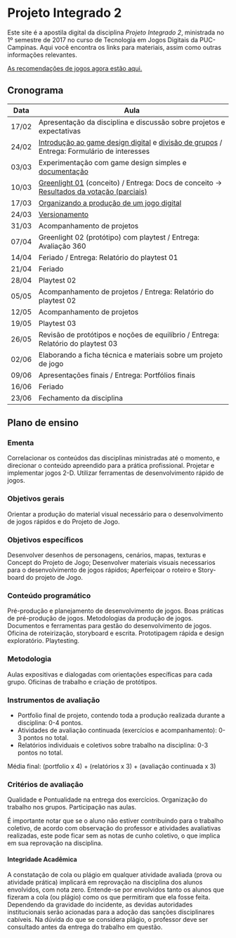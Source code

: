 # Projeto Integrado 2

Este site é a apostila digital da disciplina *Projeto Integrado 2*, ministrada no 1º semestre de 2017 no curso de Tecnologia em Jogos Digitais da PUC-Campinas. Aqui você encontra os links para materiais, assim como outras informações relevantes.

[As recomendações de jogos agora estão aqui.](https://puccjogos.github.io/recomendacoes-enric/)

## Cronograma

| Data  | Aula                                                                                      |
|-------|-------------------------------------------------------------------------------------------|
| 17/02 | Apresentação da disciplina e discussão sobre projetos e expectativas                      |
| 24/02 | [Introdução ao game design digital](aulas/gd-digital.md) e [divisão de grupos](aulas/grupos.md) / Entrega: Formulário de interesses |
| 03/03 | Experimentação com game design simples e [documentação](aulas/documentacao.md) |
| 10/03 | [Greenlight 01](aulas/greenlight01.md) (conceito) / Entrega: Docs de conceito -> [Resultados da votação (parciais)](../materiais/votacao-gl01-v01.pdf) |
| 17/03 | [Organizando a produção de um jogo digital](aulas/organizando-projeto.md) |
| 24/03 | [Versionamento](aulas/versionamento.md) |
| 31/03 | Acompanhamento de projetos |
| 07/04 | Greenlight 02 (protótipo) com playtest / Entrega: Avaliação 360 |
| 14/04 | Feriado / Entrega: Relatório do playtest 01 |
| 21/04 | Feriado |
| 28/04 | Playtest 02 |
| 05/05 | Acompanhamento de projetos / Entrega: Relatório do playtest 02 |
| 12/05 | Acompanhamento de projetos |
| 19/05 | Playtest 03 |
| 26/05 | Revisão de protótipos e noções de equilíbrio / Entrega: Relatório do playtest 03 |
| 02/06 | Elaborando a ficha técnica e materiais sobre um projeto de jogo                           |
| 09/06 | Apresentações finais / Entrega: Portfólios finais                                         |
| 16/06 | Feriado                                                                                   |
| 23/06 | Fechamento da disciplina                                                                  |

## Plano de ensino

### Ementa

Correlacionar os conteúdos das disciplinas ministradas até o momento, e direcionar o conteúdo apreendido para a prática profissional. Projetar e implementar jogos 2-D. Utilizar ferramentas de desenvolvimento rápido de jogos.

### Objetivos gerais

Orientar a produção do material visual necessário para o desenvolvimento de jogos rápidos e do Projeto de Jogo.

### Objetivos específicos

Desenvolver desenhos de personagens, cenários, mapas, texturas e Concept do Projeto de Jogo; Desenvolver materiais visuais necessarios para o desenvolvimento de jogos rápidos; Aperfeiçoar o roteiro e Story-board do projeto de Jogo.

### Conteúdo programático

Pré-produção e planejamento de desenvolvimento de jogos. Boas práticas de pré-produção de jogos. Metodologias da produção de jogos. Documentos e ferramentas para gestão do desenvolvimento de jogos. Oficina de roteirização, storyboard e escrita. Prototipagem rápida e design exploratório. Playtesting.

### Metodologia

Aulas expositivas e dialogadas com orientações específicas para cada grupo. Oficinas de trabalho e criação de protótipos.

### Instrumentos de avaliação

- Portfolio final de projeto, contendo toda a produção realizada durante a disciplina: 0-4 pontos.
- Atividades de avaliação continuada (exercícios e acompanhamento): 0-3 pontos no total.
- Relatórios individuais e coletivos sobre trabalho na disciplina: 0-3 pontos no total.

Média final: (portfolio x 4) + (relatórios x 3) + (avaliação continuada x 3)

### Critérios de avaliação

Qualidade e Pontualidade na entrega dos exercícios. Organização do trabalho nos grupos. Participação nas aulas.

É importante notar que se o aluno não estiver contribuindo para o trabalho coletivo, de acordo com observação do professor e atividades avaliativas realizadas, este pode ficar sem as notas de cunho coletivo, o que implica em sua reprovação na disciplina.

#### Integridade Acadêmica

A constatação de cola ou plágio em qualquer atividade avaliada (prova ou atividade prática) implicará em reprovação na disciplina dos alunos envolvidos, com nota zero. Entende-se por envolvidos tanto os alunos que fizeram a cola (ou plágio) como os que permitiram que ela fosse feita. Dependendo da gravidade do incidente, as devidas autoridades institucionais serão acionadas para a adoção das sanções disciplinares cabíveis. Na dúvida do que se considera plágio, o professor deve ser consultado antes da entrega do trabalho em questão.
